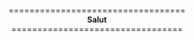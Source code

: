 <p align ="center">
  ================================== <br>
  <strong>Salut</strong> <br> 
  =================================
</p>
